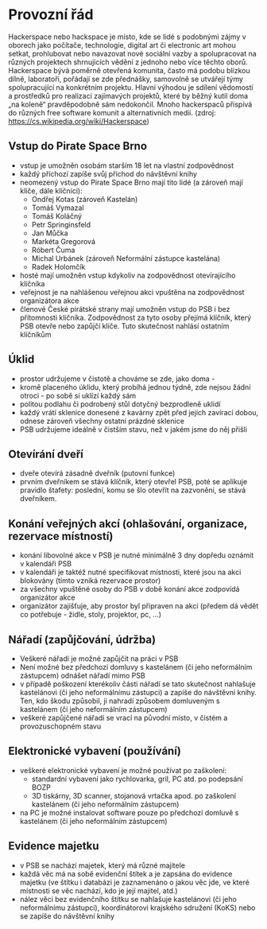 # Provozní řád

Hackerspace nebo hackspace je místo, kde se lidé s podobnými zájmy v oborech jako počítače, technologie, digital art či electronic art mohou setkat, prohlubovat nebo navazovat nové sociální vazby a spolupracovat na různých projektech shrnujících vědění z jednoho nebo více těchto oborů. Hackerspace bývá poměrně otevřená komunita, často má podobu blízkou dílně, laboratoři, pořádají se zde přednášky, samovolně se utvářejí týmy spolupracující na konkrétním projektu. Hlavní výhodou je sdílení vědomostí a prostředků pro realizaci zajímavých projektů, které by běžný kutil doma „na koleně“ pravděpodobně sám nedokončil. Mnoho hackerspaců přispívá do různých free software komunit a alternativních medií.
(zdroj: https://cs.wikipedia.org/wiki/Hackerspace)


Vstup do Pirate Space Brno
--------------------------
- vstup je umožněn osobám starším 18 let na vlastní zodpovědnost
- každý příchozí zapíše svůj příchod do návštěvní knihy
- neomezený vstup do Pirate Space Brno mají tito lidé (a zároveň mají klíče, dále klíčníci):
  - Ondřej Kotas (zároveň Kastelán)
  - Tomáš Vymazal
  - Tomáš Koláčný
  - Petr Springinsfeld
  - Jan Můčka
  - Markéta Gregorová
  - Róbert Čuma
  - Michal Urbánek (zároveň Neformální zástupce kastelána)
  - Radek Holomčík
- hosté mají umožněn vstup kdykoliv na zodpovědnost otevírajícího klíčníka
- veřejnost je na nahlášenou veřejnou akci vpuštěna na zodpovědnost organizátora akce
- členové České pirátské strany mají umožněn vstup do PSB i bez přítomnosti klíčníka. Zodpovědnost za tyto osoby přejímá klíčník, který PSB otevře nebo zapůjčí klíče. Tuto skutečnost nahlásí ostatním klíčníkům


Úklid
-----
- prostor udržujeme v čistotě a chováme se zde, jako doma -
- kromě placeného úklidu, který probíhá jednou týdně, zde nejsou žádní otroci - po sobě si uklízí každý sám
- politou podlahu či podrobený stůl dotyčný bezprodleně uklidí
- každý vrátí sklenice donesené z kavárny zpět před jejich zavírací dobou, odnese zároveň všechny ostatní prázdné sklenice
- PSB udržujeme ideálně v čistším stavu, než v jakém jsme do něj přišli


Otevírání dveří
---------------
- dveře otevírá zásadně dveřník (putovní funkce)
- prvním dveřníkem se stává klíčník, který otevřel PSB, poté se aplikuje pravidlo štafety: poslední, komu se šlo otevřít na zazvonění, se stává dveřníkem.


Konání veřejných akcí (ohlašování, organizace, rezervace místností)
-------------------------------------------------------------------
- konání libovolné akce v PSB je nutné minimálně 3 dny dopředu oznámit v kalendáři PSB
- v kalendáři je taktéž nutné specifikovat místnosti, které jsou na akci blokovány (tímto vzniká rezervace prostor)
- za všechny vpuštěné osoby do PSB v době konání akce zodpovídá organizátor akce
- organizátor zajišťuje, aby prostor byl připraven na akci (předem dá vědět co potřebuje - židle, stoly, projektor, pc, ...)


Nářadí (zapůjčování, údržba)
----------------------------
- Veškeré nářadí je možné zapůjčit na práci v PSB
- Není možné bez předchozí domluvy s kastelánem (či jeho neformálním zástupcem) odnášet nářadí mimo PSB
- v případě poškození kterékoliv části nářadí se tato skutečnost nahlašuje kastelánovi (či jeho neformálnímu zástupci) a zapíše do návštěvní knihy. Ten, kdo škodu způsobil, ji nahradí způsobem domluveným s kastelánem (či jeho neformálním zástupcem)
- veškeré zapůjčené nářadí se vrací na původní místo, v čistém a provozuschopném stavu


Elektronické vybavení (používání)
---------------------------------
- veškeré elektronické vybavení je možné používat po zaškolení:
  - standardní vybavení jako rychlovarka, gril, PC atd. po podepsání BOZP
  - 3D tiskárny, 3D scanner, stojanová vrtačka apod. po zaškolení kastelánem (či jeho neformálním zástupcem)
- na PC je možné instalovat software pouze po předchozí domluvě s kastelánem (či jeho neformálním zástupcem)

Evidence majetku
----------------
- v PSB se nachází majetek, který má různé majitele
- každá věc má na sobě evidenční štítek a je zapsána do evidence majetku (ve štítku i databázi je zaznamenáno o jakou věc jde, ve které místnosti se věc nachází, kdo je její majitel, atd.)
- nález věci bez evidenčního štítku se nahlašuje kastelánovi (či jeho neformálnímu zástupci), koordinátorovi krajského sdružení (KoKS) nebo se zapíše do návštěvní knihy
